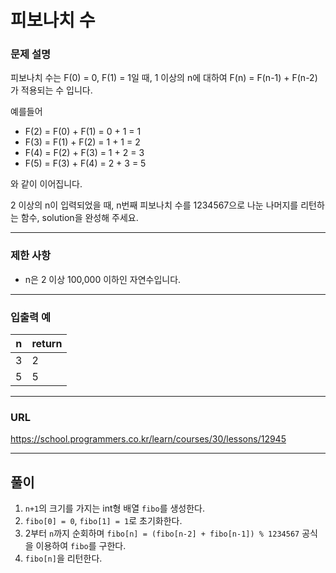# 피보나치 수

### 문제 설명

피보나치 수는 F(0) = 0, F(1) = 1일 때, 1 이상의 n에 대하여 F(n) = F(n-1) + F(n-2) 가 적용되는 수 입니다.

예를들어

- F(2) = F(0) + F(1) = 0 + 1 = 1
- F(3) = F(1) + F(2) = 1 + 1 = 2
- F(4) = F(2) + F(3) = 1 + 2 = 3
- F(5) = F(3) + F(4) = 2 + 3 = 5

와 같이 이어집니다.

2 이상의 n이 입력되었을 때, n번째 피보나치 수를 1234567으로 나눈 나머지를 리턴하는 함수, solution을 완성해 주세요.

-----------
### 제한 사항

- n은 2 이상 100,000 이하인 자연수입니다.

-----------
### 입출력 예

| n   | return |
|-----|--------|
| 3   | 2      |
| 5   | 5      |

-----------
### URL

https://school.programmers.co.kr/learn/courses/30/lessons/12945

-----------
## 풀이
1. `n+1`의 크기를 가지는 int형 배열 `fibo`를 생성한다.
2. `fibo[0] = 0`, `fibo[1] = 1`로 초기화한다.
3. 2부터 `n`까지 순회하며 `fibo[n] = (fibo[n-2] + fibo[n-1]) % 1234567` 공식을 이용하여 `fibo`를 구한다.
4. `fibo[n]`을 리턴한다.